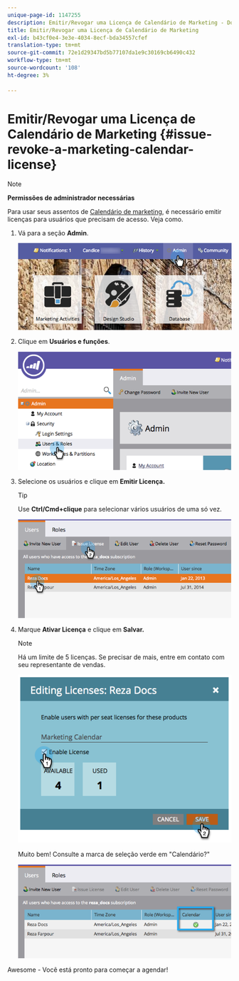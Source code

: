 ```yaml
---
unique-page-id: 1147255
description: Emitir/Revogar uma Licença de Calendário de Marketing - Documentos do Marketo - Documentação do produto
title: Emitir/Revogar uma Licença de Calendário de Marketing
exl-id: b43cf0e4-3e3e-4034-8ecf-bda34557cfef
translation-type: tm+mt
source-git-commit: 72e1d29347bd5b77107da1e9c30169cb6490c432
workflow-type: tm+mt
source-wordcount: '108'
ht-degree: 3%

---
```


# Emitir/Revogar uma Licença de Calendário de Marketing {#issue-revoke-a-marketing-calendar-license}

>[!NOTE]
>
>**Permissões de administrador necessárias**

Para usar seus assentos de [Calendário de marketing](/help/marketo/product-docs/core-marketo-concepts/marketing-calendar/understanding-the-calendar/navigating-the-marketing-calendar.md), é necessário emitir licenças para usuários que precisam de acesso. Veja como.

1. Vá para a seção **Admin**.

   ![](assets/adminhand.png)

1. Clique em **Usuários e funções**.

   ![](assets/2.png)

1. Selecione os usuários e clique em **Emitir Licença.**

   >[!TIP]
   >
   >Use **Ctrl/Cmd+clique** para selecionar vários usuários de uma só vez.

   ![](assets/3.png)

1. Marque **Ativar Licença** e clique em **Salvar.**

   >[!NOTE]
   >
   >Há um limite de 5 licenças. Se precisar de mais, entre em contato com seu representante de vendas.

   ![](assets/4.png)

   Muito bem! Consulte a marca de seleção verde em &quot;Calendário?&quot;

   ![](assets/5.png)

Awesome - Você está pronto para começar a agendar!
